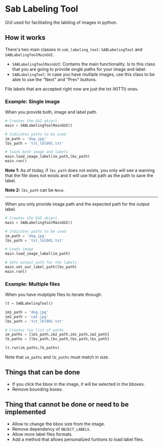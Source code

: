# Sab Labeling Tool

GUI used for facilitating the labiling of images in python.


## How it works

There's two main classes in ```sab_labeling_tool```: ```SABLabelingTool``` and ```SABLabelingToolMainGUI```.

- ```SABLabelingToolMainGUI```: Contains the main functionality. Is to this class that you are going to provide single paths for your image and label.
- ```SABLabelingTool```: In case you have multiple images, use this class to be able to use the "Next" and "Prev" buttons.

File labels that are accepted right now are just the txt (KITTI) ones.

### Example: Single image
When you provide both, image and label path.

```python
# Creates the GUI object
main = SABLabelingToolMainGUI()

# Indicates paths to be used
im_path = 'dog.jpg'
lbs_path = 'tst_lbl001.txt'

# loads both image and labels
main.load_image_label(im_path,lbs_path)
main.run()
```

**Note 1:** As of today, if ```lbs_path``` does not exists, you only will see a warning that the file does not exists and it will use that path as the path to save the label.

**Note 2:** ```lbs_path``` can be ```None```.

----

When you only provide image path and the expected path for the output label.

```python
# Creates the GUI object
main = SABLabelingToolMainGUI()

# Indicates paths to be used
im_path = 'dog.jpg'
lbs_path = 'tst_lbl001.txt'

# Loads image
main.load_image_label(im_path)

# Sets output path for the labels
main.set_out_label_path(lbs_path)
main.run()
```

### Example: Multiple files
When you have mulptiple files to iterate through.

```python
lt = SABLabelingTool()

im1_path = 'dog.jpg'
im2_path = 'cat.jpg'
lbs_path = 'tst_lbl001.txt'

# Creates toy list of paths
im_paths = [im1_path,im2_path,im1_path,im2_path]
lb_paths = [lbs_path,lbs_path,lbs_path,lbs_path]

lt.run(im_paths,lb_paths)
```

Note that ```im_paths``` and ```lb_paths``` must match in size.

## Things that can be done

- If you click the bbox in the image, it will be selected in the bboxes.
- Remove bounding boxes.

## Thing that cannot be done or need to be implemented

- Allow to change the bbox size from the image.
- Remove dependency of ```OBJECT_LABELS```.
- Allow more label files formats.
- Add a method that allows personalized funtions to load label files.